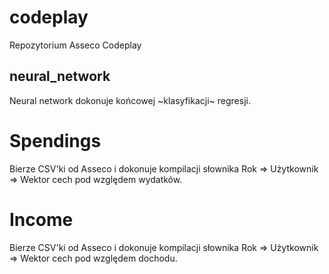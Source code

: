 # codeplay
Repozytorium Asseco Codeplay


## neural_network

Neural network dokonuje końcowej ~klasyfikacji~ regresji.

# Spendings  

Bierze CSV'ki od Asseco i dokonuje kompilacji słownika
Rok => Użytkownik => Wektor cech pod względem wydatków.

# Income

Bierze CSV'ki od Asseco i dokonuje kompilacji słownika
Rok => Użytkownik => Wektor cech pod względem dochodu.

 
